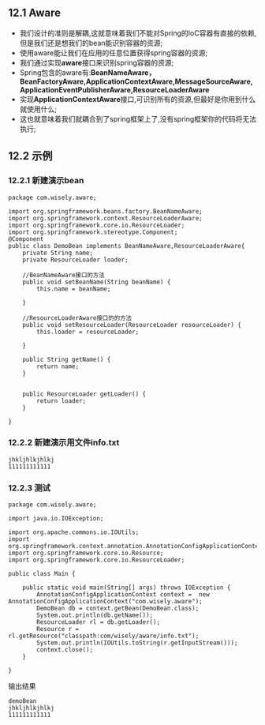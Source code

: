 ## 12.1 Aware
- 我们设计的准则是解耦,这就意味着我们不能对Spring的IoC容器有直接的依赖,但是我们还是想我们的bean能识别容器的资源;
- 使用aware能让我们在应用的任意位置获得spring容器的资源;
- 我们通过实现**aware**接口来识别spring容器的资源;
- Spring包含的aware有:**BeanNameAware，BeanFactoryAware,ApplicationContextAware,MessageSourceAware,ApplicationEventPublisherAware,ResourceLoaderAware**
- 实现**ApplicationContextAware**接口,可识别所有的资源,但最好是你用到什么就使用什么;
- 这也就意味着我们就耦合到了spring框架上了,没有spring框架你的代码将无法执行;



## 12.2 示例
### 12.2.1 新建演示bean
```
package com.wisely.aware;

import org.springframework.beans.factory.BeanNameAware;
import org.springframework.context.ResourceLoaderAware;
import org.springframework.core.io.ResourceLoader;
import org.springframework.stereotype.Component;
@Component
public class DemoBean implements BeanNameAware,ResourceLoaderAware{
	private String name;
	private ResourceLoader loader;

	//BeanNameAware接口的方法
	public void setBeanName(String beanName) {
		this.name = beanName;

	}

	//ResourceLoaderAware接口的的方法
	public void setResourceLoader(ResourceLoader resourceLoader) {
		this.loader = resourceLoader;

	}

	public String getName() {
		return name;
	}


	public ResourceLoader getLoader() {
		return loader;
	}

}

```
### 12.2.2 新建演示用文件info.txt
```
jhkljhlkjhlkj
111111111111
```
### 12.2.3 测试
```
package com.wisely.aware;

import java.io.IOException;

import org.apache.commons.io.IOUtils;
import org.springframework.context.annotation.AnnotationConfigApplicationContext;
import org.springframework.core.io.Resource;
import org.springframework.core.io.ResourceLoader;

public class Main {

	public static void main(String[] args) throws IOException {
		AnnotationConfigApplicationContext context =  new AnnotationConfigApplicationContext("com.wisely.aware");
		DemoBean db = context.getBean(DemoBean.class);
		System.out.println(db.getName());
		ResourceLoader rl = db.getLoader();
		Resource r = rl.getResource("classpath:com/wisely/aware/info.txt");
		System.out.println(IOUtils.toString(r.getInputStream()));
		context.close();
	}

}

```
输出结果
```
demoBean
jhkljhlkjhlkj
111111111111
```
